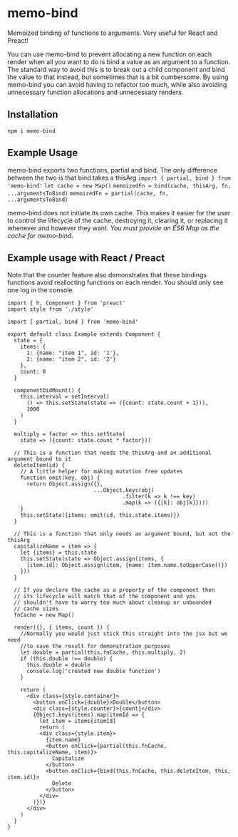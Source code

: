 # memo-bind
Memoized binding of functions to arguments. Very useful for React and Preact!

You can use memo-bind to prevent allocating a new function on each render when all you want to do is bind a value as an argument to a function. The standard way to avoid this is  to break out a child component and bind the value to that instead, but sometimes that is a bit cumbersome. By using memo-bind you can avoid having to refactor too much, while also avoiding unnecessary function allocations and unnecessary renders.

## Installation
`npm i memo-bind`

## Example Usage
memo-bind exports two functions, partial and bind. The only difference between the two is that bind takes a thisArg
`import { partial, bind } from 'memo-bind'`
`let cache = new Map()`
`memoizedFn = bind(cache, thisArg, fn, ...argumentsToBind)`
`memoizedFn = partial(cache, fn, ...argumentsToBind)`

memo-bind does not initiate its own cache. This makes it easier for the user to control the lifecycle of the cache, destroying it, clearing it, or replacing it whenever and however they want.
*You must provide an ES6 Map as the cache for memo-bind.*

## Example usage with React / Preact
Note that the counter feature also demonstrates that these bindings functions avoid reallocting functions on each render. You should only see one log in the console.

```
import { h, Component } from 'preact'
import style from './style'

import { partial, bind } from 'memo-bind'

export default class Example extends Component {
  state = {
    items: {
      1: {name: "item 1", id: '1'},
      2: {name: "item 2", id: '2'}
    },
    count: 0
  }

  componentDidMount() {
    this.interval = setInterval(
      () => this.setState(state => ({count: state.count + 1})), 
      1000
    )
  }

  multiply = factor => this.setState(
    state => ({count: state.count * factor}))

  // This is a function that needs the thisArg and an additional argument bound to it
  deleteItem(id) {
    // A little helper for making mutation free updates
    function omit(key, obj) {
      return Object.assign({}, 
                           ...Object.keys(obj)
                                    .filter(k => k !== key)
                                    .map(k => ({[k]: obj[k]})))
    }
    this.setState({items: omit(id, this.state.items)})
  }

  // This is a function that only needs an argument bound, but not the thisArg
  capitalizeName = item => {
    let {items} = this.state
    this.setState(state => Object.assign(items, {
      [item.id]: Object.assign(item, {name: item.name.toUpperCase()})
    }))
  }

  // If you declare the cache as a property of the component then
  // its lifecycle will match that of the component and you 
  // shouldn't have to worry too much about cleanup or unbounded
  // cache sizes
  fnCache = new Map()

  render({}, { items, count }) {
    //Normally you would just stick this straight into the jsx but we need 
    //to save the result for demonstration purposes
    let double = partial(this.fnCache, this.multiply, 2)
    if (this.double !== double) {
      this.double = double
      console.log('created new double function')
    }

    return (
      <div class={style.container}>
        <button onClick={double}>Double</button>
        <div class={style.counter}>{count}</div>
        {Object.keys(items).map(itemId => {
          let item = items[itemId]
          return (
          <div class={style.item}>
            {item.name}
            <button onClick={partial(this.fnCache, this.capitalizeName, item)}>
              Capitalize
            </button>
            <button onClick={bind(this.fnCache, this.deleteItem, this, item.id)}>
              Delete
            </button>
          </div>
        )})}
      </div>
    )
  }
}
```
